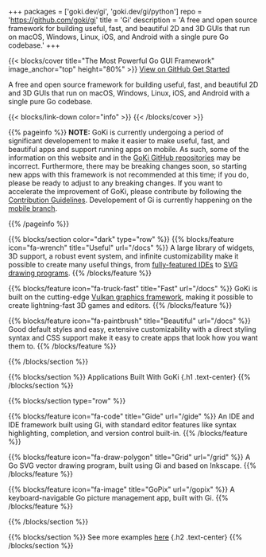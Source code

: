 +++
packages = ['goki.dev/gi', 'goki.dev/gi/python']
repo = 'https://github.com/goki/gi'
title = 'Gi'
description = 'A free and open source framework for building useful, fast, and beautiful 2D and 3D GUIs that run on macOS, Windows, Linux, iOS, and Android with a single pure Go codebase.'
+++

{{< blocks/cover title="The Most Powerful Go GUI Framework" image_anchor="top" height="80%" >}}
<a class="btn btn-lg btn-primary me-3 mb-4" href="https://github.com/goki/gi">
  View on GitHub <i class="fab fa-github ms-2 "></i>
<a class="btn btn-lg btn-secondary me-3 mb-4" href="/docs/gi/gettingstarted">
  Get Started <i class="fas fa-arrow-alt-circle-right ms-2"></i>
</a>
</a>
<p class="lead mt-5">A free and open source framework for building useful, fast, and beautiful 2D and 3D GUIs that run on macOS, Windows, Linux, iOS, and Android with a single pure Go codebase.</p>
{{< blocks/link-down color="info" >}}
{{< /blocks/cover >}}

{{% pageinfo %}}
**NOTE:** GoKi is currently undergoing a period of significant developement to make it easier to make useful, fast, and beautiful apps and support running apps on mobile. As such, some of the information on this website and in the [GoKi GitHub repositories](https://github.com/goki) may be incorrect. Furthermore, there may be breaking changes soon, so starting new apps with this framework is not recommended at this time; if you do, please be ready to adjust to any breaking changes. If you want to accelerate the improvement of GoKi, please contribute by following the [Contribution Guidelines](https://goki.dev/docs/general/contributionguidelines/). Developement of Gi is currently happening on the [mobile branch](https://github.com/goki/gi/tree/mobile).

{{% /pageinfo %}}


{{% blocks/section color="dark" type="row" %}}
{{% blocks/feature icon="fa-wrench" title="Useful" url="/docs" %}}
A large library of widgets, 3D support, a robust event system, and infinite customizability make it possible to create many useful things, from [fully-featured IDEs](/docs/gide) to [SVG drawing programs](/docs/grid).
{{% /blocks/feature %}}


{{% blocks/feature icon="fa-truck-fast" title="Fast" url="/docs" %}}
GoKi is built on the cutting-edge [Vulkan graphics framework](https://en.wikipedia.org/wiki/Vulkan), making it possible to create lightning-fast 3D games and editors. 
{{% /blocks/feature %}}


{{% blocks/feature icon="fa-paintbrush" title="Beautiful" url="/docs" %}}
Good default styles and easy, extensive customizability with a direct styling syntax and CSS support make it easy to create apps that look how you want them to.
{{% /blocks/feature %}}


{{% /blocks/section %}}


{{% blocks/section %}}
Applications Built With GoKi
{.h1 .text-center}
{{% /blocks/section %}}


{{% blocks/section type="row" %}}

{{% blocks/feature icon="fa-code" title="Gide" url="/gide" %}}
An IDE and IDE framework built using Gi, with standard editor features like syntax highlighting, completion, and version control built-in.
{{% /blocks/feature %}}

{{% blocks/feature icon="fa-draw-polygon" title="Grid" url="/grid" %}}
A Go SVG vector drawing program, built using Gi and based on Inkscape.
{{% /blocks/feature %}}

{{% blocks/feature icon="fa-image" title="GoPix" url="/gopix" %}}
A keyboard-navigable Go picture management app, built with Gi.
{{% /blocks/feature %}}

{{% /blocks/section %}}


{{% blocks/section %}}
See more examples [here](/docs/examples)
{.h2 .text-center}
{{% /blocks/section %}}